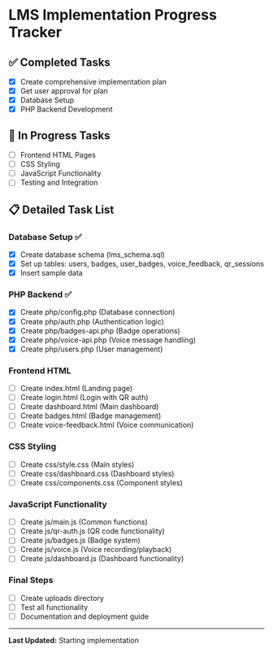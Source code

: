 # LMS Implementation Progress Tracker

## ✅ Completed Tasks
- [x] Create comprehensive implementation plan
- [x] Get user approval for plan
- [x] Database Setup
- [x] PHP Backend Development

## 🔄 In Progress Tasks
- [ ] Frontend HTML Pages
- [ ] CSS Styling
- [ ] JavaScript Functionality
- [ ] Testing and Integration

## 📋 Detailed Task List

### Database Setup ✅
- [x] Create database schema (lms_schema.sql)
- [x] Set up tables: users, badges, user_badges, voice_feedback, qr_sessions
- [x] Insert sample data

### PHP Backend ✅
- [x] Create php/config.php (Database connection)
- [x] Create php/auth.php (Authentication logic)
- [x] Create php/badges-api.php (Badge operations)
- [x] Create php/voice-api.php (Voice message handling)
- [x] Create php/users.php (User management)

### Frontend HTML
- [ ] Create index.html (Landing page)
- [ ] Create login.html (Login with QR auth)
- [ ] Create dashboard.html (Main dashboard)
- [ ] Create badges.html (Badge management)
- [ ] Create voice-feedback.html (Voice communication)

### CSS Styling
- [ ] Create css/style.css (Main styles)
- [ ] Create css/dashboard.css (Dashboard styles)
- [ ] Create css/components.css (Component styles)

### JavaScript Functionality
- [ ] Create js/main.js (Common functions)
- [ ] Create js/qr-auth.js (QR code functionality)
- [ ] Create js/badges.js (Badge system)
- [ ] Create js/voice.js (Voice recording/playback)
- [ ] Create js/dashboard.js (Dashboard functionality)

### Final Steps
- [ ] Create uploads directory
- [ ] Test all functionality
- [ ] Documentation and deployment guide

---
**Last Updated:** Starting implementation

